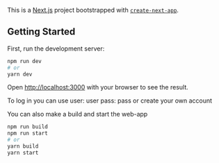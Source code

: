 This is a [Next.js](https://nextjs.org/) project bootstrapped with [`create-next-app`](https://github.com/vercel/next.js/tree/canary/packages/create-next-app).

## Getting Started

First, run the development server:

```bash
npm run dev
# or
yarn dev
```

Open [http://localhost:3000](http://localhost:3000) with your browser to see the result.

To log in you can use
user: user
pass: pass
or create your own account

You can also make a build and start the web-app

```bash
npm run build
npm run start
# or
yarn build
yarn start
```
